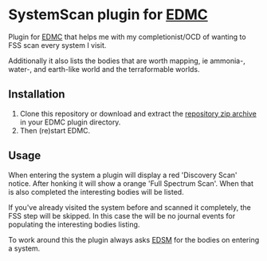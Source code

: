 # SystemScan plugin for [EDMC](https://github.com/Marginal/EDMarketConnector/wiki)

Plugin for [EDMC](https://github.com/EDCD/EDMarketConnector/wiki) that helps
me with my completionist/OCD of wanting to FSS scan every system I visit.

Additionally it also lists the bodies that are worth mapping, ie ammonia-,
water-, and earth-like world and the terraformable worlds.

## Installation

 1. Clone this repository or download and extract the [repository zip archive](https://github.com/pwerken/EDMC_SystemScan/archive/master.zip)
	in your EDMC plugin directory.
 2. Then (re)start EDMC.

## Usage

When entering the system a plugin will display a red 'Discovery Scan' notice.
After honking it will show a orange 'Full Spectrum Scan'. When that is also
completed the interesting bodies will be listed.

If you've already visited the system before and scanned it completely, the FSS
step will be skipped.  In this case the will be no journal events for
populating the interesting bodies listing.

To work around this the plugin always asks [EDSM](https://www.edsm.net/) for
the bodies on entering a system.
